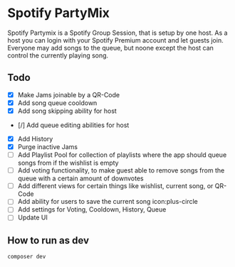 # Spotify PartyMix

Spotify Partymix is a Spotify Group Session, that is setup by one host. As a host you can login with your Spotify Premium account and let guests join. Everyone may add songs to the queue, but noone except the host can control the currently playing song.

## Todo

-   [x] Make Jams joinable by a QR-Code
-   [x] Add song queue cooldown
-   [x] Add song skipping ability for host
-   [/] Add queue editing abilities for host
-   [x] Add History
-   [x] Purge inactive Jams
-   [ ] Add Playlist Pool for collection of playlists where the app should queue songs from if the wishlist is empty
-   [ ] Add voting functionality, to make guest able to remove songs from the queue with a certain amount of downvotes
-   [ ] Add different views for certain things like wishlist, current song, or QR-Code
-   [ ] Add ability for users to save the current song icon:plus-circle
-   [ ] Add settings for Voting, Cooldown, History, Queue
-   [ ] Update UI

## How to run as dev

`composer dev`
